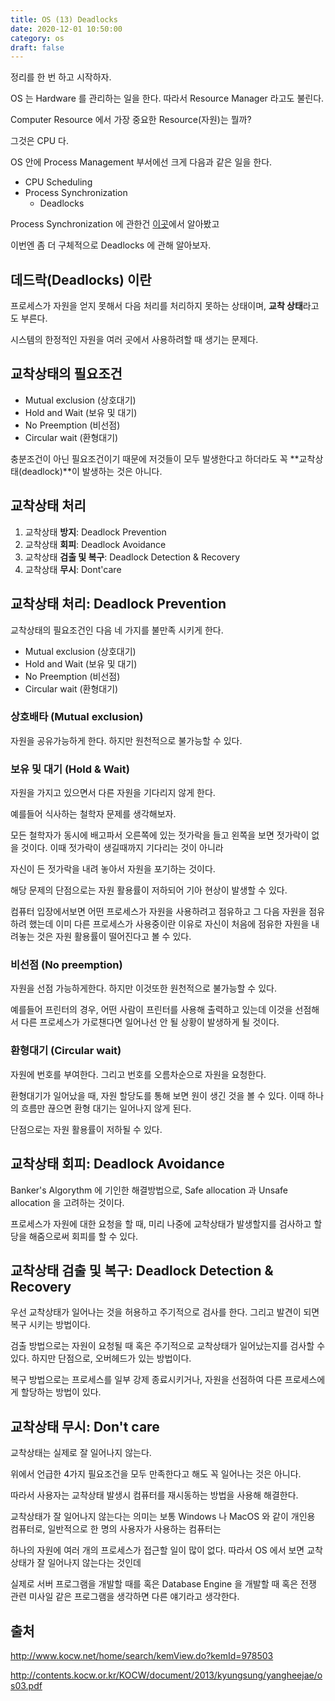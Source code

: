 ```yaml
---
title: OS (13) Deadlocks
date: 2020-12-01 10:50:00
category: os
draft: false
---
```


정리를 한 번 하고 시작하자.

OS 는 Hardware 를 관리하는 일을 한다. 따라서 Resource Manager 라고도 불린다.

Computer Resource 에서 가장 중요한 Resource(자원)는 뭘까?

그것은 CPU 다.

OS 안에 Process Management 부서에선 크게 다음과 같은 일을 한다.

- CPU Scheduling
- Process Synchronization
  - Deadlocks

Process Synchronization 에 관한건 [이곳](</os/os-(12)-process-synchronization/>)에서 알아봤고

이번엔 좀 더 구체적으로 Deadlocks 에 관해 알아보자.

## 데드락(Deadlocks) 이란

프로세스가 자원을 얻지 못해서 다음 처리를 처리하지 못하는 상태이며, **교착 상태**라고도 부른다.

시스템의 한정적인 자원을 여러 곳에서 사용하려할 때 생기는 문제다.

## 교착상태의 필요조건

- Mutual exclusion (상호대기)
- Hold and Wait (보유 및 대기)
- No Preemption (비선점)
- Circular wait (환형대기)

충분조건이 아닌 필요조건이기 때문에 저것들이 모두 발생한다고 하더라도 꼭 **교착상태(deadlock)**이 발생하는 것은 아니다.

## 교착상태 처리

1. 교착상태 **방지**: Deadlock Prevention
2. 교착상태 **회피**: Deadlock Avoidance
3. 교착상태 **검출 및 복구**: Deadlock Detection & Recovery
4. 교착상태 **무시**: Dont'care

## 교착상태 처리: Deadlock Prevention

교착상태의 필요조건인 다음 네 가지를 불만족 시키게 한다.

- Mutual exclusion (상호대기)
- Hold and Wait (보유 및 대기)
- No Preemption (비선점)
- Circular wait (환형대기)

### 상호배타 (Mutual exclusion)

자원을 공유가능하게 한다. 하지만 원천적으로 불가능할 수 있다.

### 보유 및 대기 (Hold & Wait)

자원을 가지고 있으면서 다른 자원을 기다리지 않게 한다.

예를들어 식사하는 철학자 문제를 생각해보자.

모든 철학자가 동시에 배고파서 오른쪽에 있는 젓가락을 들고 왼쪽을 보면 젓가락이 없을 것이다. 이때 젓가락이 생길때까지 기다리는 것이 아니라

자신이 든 젓가락을 내려 놓아서 자원을 포기하는 것이다.

해당 문제의 단점으로는 자원 활용률이 저하되어 기아 현상이 발생할 수 있다.

컴퓨터 입장에서보면 어떤 프로세스가 자원을 사용하려고 점유하고 그 다음 자원을 점유하려 했는데 이미 다른 프로세스가 사용중이란 이유로 자신이 처음에 점유한 자원을 내려놓는 것은 자원 활용률이 떨어진다고 볼 수 있다.

### 비선점 (No preemption)

자원을 선점 가능하게한다. 하지만 이것또한 원천적으로 불가능할 수 있다.

예를들어 프린터의 경우, 어떤 사람이 프린터를 사용해 출력하고 있는데 이것을 선점해서 다른 프로세스가 가로챈다면 일어나선 안 될 상황이 발생하게 될 것이다.

### 환형대기 (Circular wait)

자원에 번호를 부여한다. 그리고 번호를 오름차순으로 자원을 요청한다.

환형대기가 일어났을 때, 자원 할당도를 통해 보면 원이 생긴 것을 볼 수 있다. 이때 하나의 흐름만 끊으면 환형 대기는 일어나지 않게 된다.

단점으로는 자원 활용률이 저하될 수 있다.

## 교착상태 회피: Deadlock Avoidance

Banker's Algorythm 에 기인한 해결방법으로, Safe allocation 과 Unsafe allocation 을 고려하는 것이다.

프로세스가 자원에 대한 요청을 할 때, 미리 나중에 교착상태가 발생할지를 검사하고 할당을 해줌으로써 회피를 할 수 있다.

## 교착상태 검출 및 복구: Deadlock Detection & Recovery

우선 교착상태가 일어나는 것을 허용하고 주기적으로 검사를 한다. 그리고 발견이 되면 복구 시키는 방법이다.

검출 방법으로는 자원이 요청될 때 혹은 주기적으로 교착상태가 일어났는지를 검사할 수 있다. 하지만 단점으로, 오버헤드가 있는 방법이다.

복구 방법으로는 프로세스를 일부 강제 종료시키거나, 자원을 선점하여 다른 프로세스에게 할당하는 방법이 있다.

## 교착상태 무시: Don't care

교착상태는 실제로 잘 일어나지 않는다.

위에서 언급한 4가지 필요조건을 모두 만족한다고 해도 꼭 일어나는 것은 아니다.

따라서 사용자는 교착상태 발생시 컴퓨터를 재시동하는 방법을 사용해 해결한다.

교착상태가 잘 일어나지 않는다는 의미는 보통 Windows 나 MacOS 와 같이 개인용 컴퓨터로, 일반적으로 한 명의 사용자가 사용하는 컴퓨터는

하나의 자원에 여러 개의 프로세스가 접근할 일이 많이 없다. 따라서 OS 에서 보면 교착 상태가 잘 일어나지 않는다는 것인데

실제로 서버 프로그램을 개발할 때를 혹은 Database Engine 을 개발할 때 혹은 전쟁 관련 미사일 같은 프로그램을 생각하면 다른 얘기라고 생각한다.

## 출처

http://www.kocw.net/home/search/kemView.do?kemId=978503

http://contents.kocw.or.kr/KOCW/document/2013/kyungsung/yangheejae/os03.pdf
